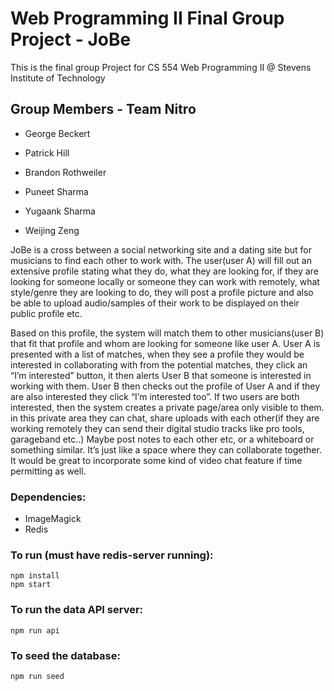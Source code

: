 # Web Programming II Final Group Project - JoBe

This is the final group Project for CS 554 Web Programming II @ Stevens Institute of Technology

## Group Members - Team Nitro

* George Beckert

* Patrick Hill

* Brandon Rothweiler

* Puneet Sharma

* Yugaank Sharma

* Weijing Zeng

JoBe is a cross between a social networking site and a dating site but for musicians to find each other to work with. The user(user A) will fill out an extensive profile stating what they do, what they are looking for, if they are looking for someone locally or someone they can work with remotely, what style/genre they are looking to do, they will post a profile picture and also be able to upload audio/samples of their work to be displayed on their public profile etc.

Based on this profile, the system will match them to other musicians(user B) that fit that profile and whom are looking for someone like user A. User A is presented with a list of matches, when they see a profile they would be interested in collaborating with from the potential matches, they click an “I’m interested” button, it then alerts User B that someone is interested in working with them. User B then checks out the profile of User A and if they are also interested they click “I’m interested too”. If two users are both interested, then the system creates a private page/area only visible to them. in this private area they can chat, share uploads with each other(if they are working remotely they can send their digital studio tracks like pro tools, garageband etc..) Maybe post notes to each other etc, or a whiteboard or something similar. It’s just like a space where they can collaborate together. It would be great to incorporate some kind of video chat feature if time permitting as well.

### Dependencies:
* ImageMagick
* Redis

### To run (must have redis-server running):

```
npm install
npm start
```

### To run the data API server:

```
npm run api
```

### To seed the database:

```
npm run seed
```
